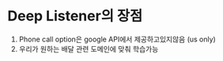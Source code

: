 # Deep Listener의 장점

1. Phone call option은 google API에서 제공하고있지않음 (us only)
2. 우리가 원하는 배달 관련 도메인에 맞춰 학습가능